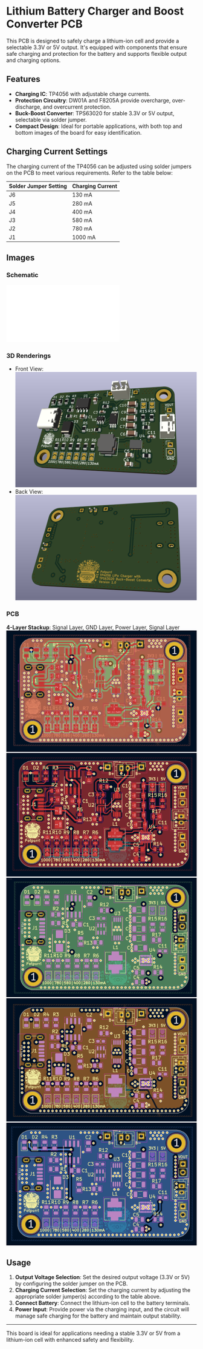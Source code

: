 # Lithium Battery Charger and Boost Converter PCB

This PCB is designed to safely charge a lithium-ion cell and provide a selectable 3.3V or 5V output. It's equipped with components that ensure safe charging and protection for the battery and supports flexible output and charging options. 

## Features

- **Charging IC**: TP4056 with adjustable charge currents.
- **Protection Circuitry**: DW01A and F8205A provide overcharge, over-discharge, and overcurrent protection.
- **Buck-Boost Converter**: TPS63020 for stable 3.3V or 5V output, selectable via solder jumper.
- **Compact Design**: Ideal for portable applications, with both top and bottom images of the board for easy identification.

## Charging Current Settings

The charging current of the TP4056 can be adjusted using solder jumpers on the PCB to meet various requirements. Refer to the table below:

| Solder Jumper Setting | Charging Current |
|-----------------------|------------------|
| J6                    | 130 mA          |
| J5                    | 280 mA          |
| J4                    | 400 mA          |
| J3                    | 580 mA          |
| J2                    | 780 mA          |
| J1                    | 1000 mA         |

## Images

### Schematic
![Schematic](imgs/schematic-v1.0.pdf)

### 3D Renderings
- Front View: ![3D Front](imgs/3d-front-v1.0.png)
- Back View: ![3D Back](imgs/3d-back-v1.0.png)

### PCB
**4-Layer Stackup**: Signal Layer, GND Layer, Power Layer, Signal Layer
![PCB - All Layers](imgs/pccb.png)
![PCB - Front](imgs/pcb-front.png)
![PCB - GND](imgs/pcb-gnd.png)
![PCB - PWR](imgs/pcb-pwr.png)
![PCB - Back](imgs/pcb-back.png)

## Usage

1. **Output Voltage Selection**: Set the desired output voltage (3.3V or 5V) by configuring the solder jumper on the PCB.
2. **Charging Current Selection**: Set the charging current by adjusting the appropriate solder jumper(s) according to the table above.
3. **Connect Battery**: Connect the lithium-ion cell to the battery terminals.
4. **Power Input**: Provide power via the charging input, and the circuit will manage safe charging for the battery and maintain output stability.

---

This board is ideal for applications needing a stable 3.3V or 5V from a lithium-ion cell with enhanced safety and flexibility.
